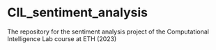 # CIL_sentiment_analysis
The repository for the sentiment analysis project of the Computational Intelligence Lab course at ETH (2023)
